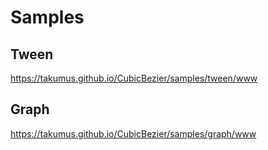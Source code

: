 # Samples
## Tween
<https://takumus.github.io/CubicBezier/samples/tween/www>
## Graph
<https://takumus.github.io/CubicBezier/samples/graph/www>
